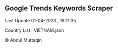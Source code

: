 

## Google Trends Keywords Scraper 
 
Last Update 01-04-2023 , 19:11:35

Country List :
VIETNAM.json



© Abdul Muttaqin 
